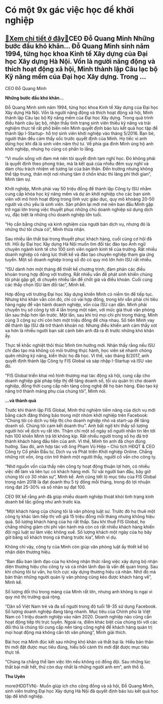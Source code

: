 Có một 9x gác việc học để khởi nghiệp
=====================================

[:gift:Xem chi tiết ở đây:gift:](https://hddtvn.com/co-mot-9x-gac-viec-hoc-de-khoi-nghiep/)CEO Đỗ Quang Minh Những bước đầu khó khăn… Đỗ Quang Minh sinh năm 1994, từng học khoa Kinh tế Xây dựng của Đại học Xây dựng Hà Nội. Vốn là người năng động và thích hoạt động xã hội, Minh thành lập Câu lạc bộ Kỹ năng mềm của Đại học Xây dựng. Trong …
---------------------------------------------------------------------------------------------------------------------------------------------------------------------------------------------------------------------------------------------------------







 






 CEO Đỗ Quang Minh 


**Những bước đầu khó khăn…**


Đỗ Quang Minh sinh năm 1994, từng học khoa Kinh tế Xây dựng của Đại học Xây dựng Hà Nội. Vốn là người năng động và thích hoạt động xã hội, Minh thành lập Câu lạc bộ Kỹ năng mềm của Đại học Xây dựng. Trong quá trình điều hành câu lạc bộ, nhận thấy tình trạng sinh viên thiếu kỹ năng và trải nghiệm thực tế rất phổ biến nên Minh quyết định bảo lưu kết quả học tập để thành lập I-Startup- hỗ trợ sinh viên khởi nghiệp vào tháng 5/2016. Bạn bè, người thân đều cảm thấy sốc trước quyết định của Minh. Họ tiếc vì anh dừng học khi đã là sinh viên năm thứ tư. Về phía gia đình Minh ủng hộ anh khởi nghiệp, nhưng họ cũng có phần lo lắng.


“Vì muốn sống với đam mê nên tôi quyết định tạm nghỉ học. Đó không phải là quyết định theo phong trào, mà là kết quả của nhiều đêm suy nghĩ và dám chịu trách nhiệm về tương lai của bản thân. Đến trường nhưng không thể tập trung, thân một nơi nhưng tâm ở chốn khác thì lãng phí thời gian”, Minh tâm sự.


Khởi nghiệp, Minh phải vay 50 triệu đồng để thành lập Công ty ISU nhằm cung cấp khóa học kỹ năng mềm và dự án khởi nghiệp cho các bạn sinh viên với mô hình hoạt động trong lĩnh vực giáo dục, quy mô khoảng 20-50 người và chủ yếu là sinh viên. Sản phẩm lại mới mẻ nên ban đầu Minh gặp trở ngại lớn trong việc thuyết phục những chủ doanh nghiệp sử dụng dịch vụ, đặc biệt là những chủ doanh nghiệp lớn tuổi. 


“Họ cần bằng chứng và kinh nghiệm của người bán dịch vụ, nhưng đó là những thứ tôi chưa có”, Minh thừa nhận.


Sau nhiều lần thất bại trong thuyết phục khách hàng, cuối cùng cơ hội đã tới. Hồi ấy Đại học Xây dựng Hà Nội muốn tìm đối tác đào tạo Anh ngữ chuyên ngành kinh tế cho 100 sinh viên ngành kinh tế của trường. Rất nhiều doanh nghiệp có năng lực thiết kế và đào tạo chuyên nghiệp tham gia ứng tuyển. Một số doanh nghiệp trong số đó có quy mô lớn hơn ISU rất nhiều.


“ISU dành hơn một tháng để thiết kế chương trình, đàm phán các điều khoản trong hợp đồng với trường. Rất nhiều vấn đề phát sinh khiến chúng tôi phải gặp gỡ, di chuyển nhiều lần để chốt giá và điều khoản. Cuối cùng các thầy chọn ISU làm đối tác”, Minh kể.


Hơp đồng với trường Đại học Xây dựng khiến Minh có niềm tin để tiếp tục. Nhưng khó khăn vẫn còn đó, chỉ có vài hợp đồng, trong khi vẫn phải chi tiêu hàng ngày để vận hành doanh nghiệp, vốn của ISU cạn dần. Minh phải chuyển trụ sở công ty tới 4 lần trong một năm, với mức giá thuê văn phòng lần sau thấp hơn lần trước. Một lần, sau khi trừ mọi chi phí trong tháng, Minh cùng 3 cộng sự chỉ còn hơn một triệu đồng để chia nhau. Số tiền Minh vay để thành lập ISU đã trở thành khoản nợ. Nhưng điều khiến anh cảm thấy xót xa hơn là nhiều người bạn sát cánh bên anh đã ra đi trước những khó khăn ấy.


Thực tế khắc nghiệt thôi thúc Minh tìm hướng mới. Nhận thấy rằng nếu ISU chỉ đào tạo mà không có môi trường thực hành, học viên sẽ nhanh chóng quên những kỹ năng, kiến thức họ đã học. Vì thế, vào tháng 8/2017, anh quyết định thành lập Công ty FIS Global và sáp nhập I-Startup và ISU vào đó.


“FIS Global triển khai mô hình thương mại tác động xã hội, cung cấp cho doanh nghiệp giải pháp tiếp thị để tăng doanh số, tối ưu quản trị cho doanh nghiệp, đồng thời cung cấp nền tảng công nghệ để họ bán hàng. Đào tạo kỹ năng trở thành mảng phụ của chúng tôi”, Minh nói.


**…và thành quả**


Trước khi thành lập FIS Global, Minh thử nghiệm tiềm năng của dịch vụ mới bằng cách đăng thông báo trong một nhóm khởi nghiệp trên Facebook: “Chúng tôi có dịch vụ tiếp thị cho doanh nghiệp nhỏ và start-up để tăng doanh số. Chúng tôi cam kết doanh thu”. Anh bất ngờ khi thấy số lượng người hỏi về dịch vụ rất lớn. Thậm chí một số ngày số người nhắn tin lên tới hơn 100 khiến Minh trả lời không kịp. Rất nhiều người trong số họ đã trở thành khách hàng đầu tiên của anh. Vì thế, Minh tin anh đã chọn đúng hướng. Sau đó, anh hợp tác với ông Phạm Vũ Hiệp – Chủ tịch HĐQT & CEO Công ty Cổ phần Đầu tư, Dịch vụ và Phát triển Khởi nghiệp Online. Chẳng những rót vốn, ông còn trở thành một người thầy, người cố vấn cho công ty.


“Nhờ nguồn vốn của thầy nên công ty hoạt động thuận lợi hơn, có nhiều việc để làm và liên tục có khách hàng mới. Từ vài người ban đầu, bây giờ chúng tôi có 30 nhân sự”, Minh kể. Anh cũng tiết lộ mục tiêu của FIS Global trong năm 2018 là đạt doanh thu 5 tỷ đồng mỗi tháng, trong đó lợi nhuận ròng đạt 25-30% và số nhân sự đạt 100.


CEO 9X kể rằng anh đã giúp nhiều doanh nghiệp thoát khỏi tình trạng kinh doanh bế tắc giống như anh trước kia.


“Một khách hàng của chúng tôi là văn phòng luật sư. Trước đó họ thuê một công ty khác làm tiếp thị với giá 15 triệu đồng mỗi tháng nhưng không hiệu quả. Số lượng khách hàng của họ rất thấp. Sau khi thuê FIS Global, họ chẳng những giảm chi phí vận hành mà còn có rất nhiều khách hàng khiến đội ngũ luật sư làm việc không xuể. Số lượng khách một ngày của họ bây giờ bằng số khách trong cả tháng trước kia”, Minh ví dụ.


Không chỉ vậy, công ty của Minh còn giúp văn phòng luật ấy thiết kế bộ nhận diện thương hiệu.


“Ban đầu ban lãnh đạo của họ không nhận thức rằng việc xây dựng bộ nhận diện thương hiệu cho công ty và cá nhân lãnh đạo là vấn đề quan trọng. Sau khi chúng tôi tư vấn, họ tích cực xây dựng thương hiệu cá nhân. Nhờ đó mà bản thân những người quản lý văn phòng cũng kéo được khách hàng về”, Minh kể.


Số lượng đối thủ trong mảng của Minh rất lớn, nhưng anh không lo ngại vì quy mô thị trường quá rộng.


“Dân số Việt Nam trẻ và đa số người trong độ tuổi 18-35 sử dụng Facebook. Số lượng doanh nghiệp đang tăng nhanh. Mục tiêu của Chính phủ là Việt Nam có 1 triệu doanh nghiệp vào năm 2020. Doanh nghiệp nào cũng cần hoạt động tiếp thị trực tuyến. Ngoài ra, điểm khác biệt của chúng tôi với các đối thủ là chúng tôi cung cấp nền tảng công nghệ để khách hàng quản trị mọi hoạt động mà không cần tới văn phòng”, Minh giải thích.


Bài học mà Minh đúc kết sau những khó khăn và thất bại là: Hiểu bản thân thì mới đặt được mục tiêu đúng, hiểu bối cảnh thì mới đặt được mục tiêu thực tế. 


“Chúng ta chẳng thể làm việc lớn nếu không có đồng đội. Sau những lúc thất bại mất hết, thứ còn duy nhất là những người anh em”, anh thổ lộ.






**Thu Uyên**



more(HDDTVN)- Muốn giúp ích cho cộng đồng và xã hội, Đỗ Quang Minh, sinh viên trường Đại học Xây dựng Hà Nội đã quyết định bảo lưu kết quả học tập để khởi nghiệp.

